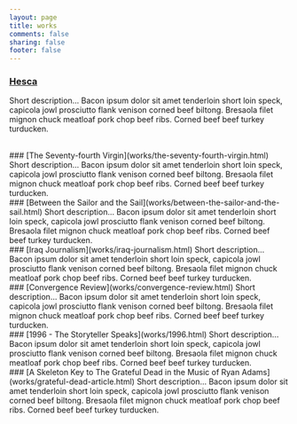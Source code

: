 ```yaml
---
layout: page
title: works
comments: false
sharing: false
footer: false
---
```


### [Hesca](works/hesca.html)
Short description... Bacon ipsum dolor sit amet tenderloin short loin speck, capicola jowl prosciutto flank venison corned beef biltong. Bresaola filet mignon chuck meatloaf pork chop beef ribs. Corned beef beef turkey turducken.

<br/>
### [The Seventy-fourth Virgin](works/the-seventy-fourth-virgin.html)
Short description... Bacon ipsum dolor sit amet tenderloin short loin speck, capicola jowl prosciutto flank venison corned beef biltong. Bresaola filet mignon chuck meatloaf pork chop beef ribs. Corned beef beef turkey turducken.

<br/>
### [Between the Sailor and the Sail](works/between-the-sailor-and-the-sail.html)
Short description... Bacon ipsum dolor sit amet tenderloin short loin speck, capicola jowl prosciutto flank venison corned beef biltong. Bresaola filet mignon chuck meatloaf pork chop beef ribs. Corned beef beef turkey turducken.

<br/>
### [Iraq Journalism](works/iraq-journalism.html)
Short description... Bacon ipsum dolor sit amet tenderloin short loin speck, capicola jowl prosciutto flank venison corned beef biltong. Bresaola filet mignon chuck meatloaf pork chop beef ribs. Corned beef beef turkey turducken.

<br/>
### [Convergence Review](works/convergence-review.html)
Short description... Bacon ipsum dolor sit amet tenderloin short loin speck, capicola jowl prosciutto flank venison corned beef biltong. Bresaola filet mignon chuck meatloaf pork chop beef ribs. Corned beef beef turkey turducken.

<br/>
### [1996 - The Storyteller Speaks](works/1996.html)
Short description... Bacon ipsum dolor sit amet tenderloin short loin speck, capicola jowl prosciutto flank venison corned beef biltong. Bresaola filet mignon chuck meatloaf pork chop beef ribs. Corned beef beef turkey turducken.

<br/>
### [A Skeleton Key to The Grateful Dead in the Music of Ryan Adams](works/grateful-dead-article.html)
Short description... Bacon ipsum dolor sit amet tenderloin short loin speck, capicola jowl prosciutto flank venison corned beef biltong. Bresaola filet mignon chuck meatloaf pork chop beef ribs. Corned beef beef turkey turducken.
